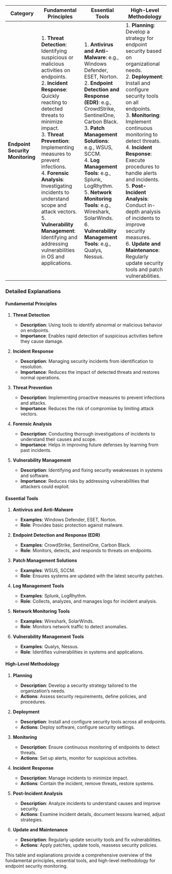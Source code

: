 
| **Category**                    | **Fundamental Principles**                                                                                                                                                                                                                                           | **Essential Tools**                                         | **High-Level Methodology**                                                                                                          |
|---------------------------------|-----------------------------------------------------------------------------------------------------------------------------------------------------------------------------------------------------------------------------------------------------------------------|-------------------------------------------------------------|---------------------------------------------------------------------------------------------------------------------------------------|
| **Endpoint Security Monitoring** | 1. **Threat Detection**: Identifying suspicious or malicious activities on endpoints.<br>2. **Incident Response**: Quickly reacting to detected threats to minimize impact.<br>3. **Threat Prevention**: Implementing measures to prevent infections.<br>4. **Forensic Analysis**: Investigating incidents to understand scope and attack vectors.<br>5. **Vulnerability Management**: Identifying and addressing vulnerabilities in OS and applications. | 1. **Antivirus and Anti-Malware**: e.g., Windows Defender, ESET, Norton.<br>2. **Endpoint Detection and Response (EDR)**: e.g., CrowdStrike, SentinelOne, Carbon Black.<br>3. **Patch Management Solutions**: e.g., WSUS, SCCM.<br>4. **Log Management Tools**: e.g., Splunk, LogRhythm.<br>5. **Network Monitoring Tools**: e.g., Wireshark, SolarWinds.<br>6. **Vulnerability Management Tools**: e.g., Qualys, Nessus. | 1. **Planning**: Develop a strategy for endpoint security based on organizational needs.<br>2. **Deployment**: Install and configure security tools on all endpoints.<br>3. **Monitoring**: Implement continuous monitoring to detect threats.<br>4. **Incident Response**: Execute procedures to handle alerts and incidents.<br>5. **Post-Incident Analysis**: Conduct in-depth analysis of incidents to improve security measures.<br>6. **Update and Maintenance**: Regularly update security tools and patch vulnerabilities. |

### Detailed Explanations

#### **Fundamental Principles**
1. **Threat Detection**
   - **Description**: Using tools to identify abnormal or malicious behavior on endpoints.
   - **Importance**: Enables rapid detection of suspicious activities before they cause damage.

2. **Incident Response**
   - **Description**: Managing security incidents from identification to resolution.
   - **Importance**: Reduces the impact of detected threats and restores normal operations.

3. **Threat Prevention**
   - **Description**: Implementing proactive measures to prevent infections and attacks.
   - **Importance**: Reduces the risk of compromise by limiting attack vectors.

4. **Forensic Analysis**
   - **Description**: Conducting thorough investigations of incidents to understand their causes and scope.
   - **Importance**: Helps in improving future defenses by learning from past incidents.

5. **Vulnerability Management**
   - **Description**: Identifying and fixing security weaknesses in systems and software.
   - **Importance**: Reduces risks by addressing vulnerabilities that attackers could exploit.

#### **Essential Tools**
1. **Antivirus and Anti-Malware**
   - **Examples**: Windows Defender, ESET, Norton.
   - **Role**: Provides basic protection against malware.

2. **Endpoint Detection and Response (EDR)**
   - **Examples**: CrowdStrike, SentinelOne, Carbon Black.
   - **Role**: Monitors, detects, and responds to threats on endpoints.

3. **Patch Management Solutions**
   - **Examples**: WSUS, SCCM.
   - **Role**: Ensures systems are updated with the latest security patches.

4. **Log Management Tools**
   - **Examples**: Splunk, LogRhythm.
   - **Role**: Collects, analyzes, and manages logs for incident analysis.

5. **Network Monitoring Tools**
   - **Examples**: Wireshark, SolarWinds.
   - **Role**: Monitors network traffic to detect anomalies.

6. **Vulnerability Management Tools**
   - **Examples**: Qualys, Nessus.
   - **Role**: Identifies vulnerabilities in systems and applications.

#### **High-Level Methodology**
1. **Planning**
   - **Description**: Develop a security strategy tailored to the organization’s needs.
   - **Actions**: Assess security requirements, define policies, and procedures.

2. **Deployment**
   - **Description**: Install and configure security tools across all endpoints.
   - **Actions**: Deploy software, configure security settings.

3. **Monitoring**
   - **Description**: Ensure continuous monitoring of endpoints to detect threats.
   - **Actions**: Set up alerts, monitor for suspicious activities.

4. **Incident Response**
   - **Description**: Manage incidents to minimize impact.
   - **Actions**: Contain the incident, remove threats, restore systems.

5. **Post-Incident Analysis**
   - **Description**: Analyze incidents to understand causes and improve security.
   - **Actions**: Examine incident details, document lessons learned, adjust strategies.

6. **Update and Maintenance**
   - **Description**: Regularly update security tools and fix vulnerabilities.
   - **Actions**: Apply patches, update tools, reassess security policies.

This table and explanations provide a comprehensive overview of the fundamental principles, essential tools, and high-level methodology for endpoint security monitoring.
